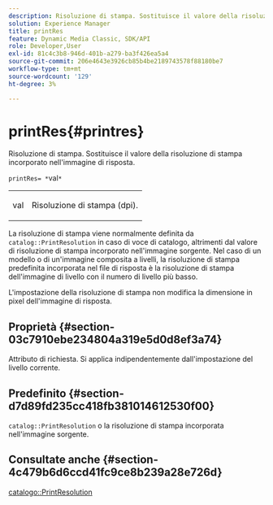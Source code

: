 ```yaml
---
description: Risoluzione di stampa. Sostituisce il valore della risoluzione di stampa incorporato nell'immagine di risposta.
solution: Experience Manager
title: printRes
feature: Dynamic Media Classic, SDK/API
role: Developer,User
exl-id: 81c4c3b8-946d-401b-a279-ba3f426ea5a4
source-git-commit: 206e4643e3926cb85b4be2189743578f88180be7
workflow-type: tm+mt
source-wordcount: '129'
ht-degree: 3%

---
```


# printRes{#printres}

Risoluzione di stampa. Sostituisce il valore della risoluzione di stampa incorporato nell&#39;immagine di risposta.

`printRes= *`val`*`

<table id="simpletable_85C271760AE5466C96115027E6511559"> 
 <tr class="strow"> 
  <td class="stentry"> <p><span class="varname"> val</span> </p> </td> 
  <td class="stentry"> <p>Risoluzione di stampa (dpi). </p></td> 
 </tr> 
</table>

La risoluzione di stampa viene normalmente definita da `catalog::PrintResolution` in caso di voce di catalogo, altrimenti dal valore di risoluzione di stampa incorporato nell&#39;immagine sorgente. Nel caso di un modello o di un&#39;immagine composita a livelli, la risoluzione di stampa predefinita incorporata nel file di risposta è la risoluzione di stampa dell&#39;immagine di livello con il numero di livello più basso.

L&#39;impostazione della risoluzione di stampa non modifica la dimensione in pixel dell&#39;immagine di risposta.

## Proprietà {#section-03c7910ebe234804a319e5d0d8ef3a74}

Attributo di richiesta. Si applica indipendentemente dall&#39;impostazione del livello corrente.

## Predefinito {#section-d7d89fd235cc418fb381014612530f00}

`catalog::PrintResolution` o la risoluzione di stampa incorporata nell&#39;immagine sorgente.

## Consultate anche {#section-4c479b6d6ccd41fc9ce8b239a28e726d}

[catalogo::PrintResolution](../../../../../is-api/image-catalog/image-serving-api-ref/c-image-catalog-reference/c-image-svg-data-reference/c-image-data-reference/r-printresolution-cat.md#reference-4ebb2e136995470b84b7c5e10cb8e5f5)
